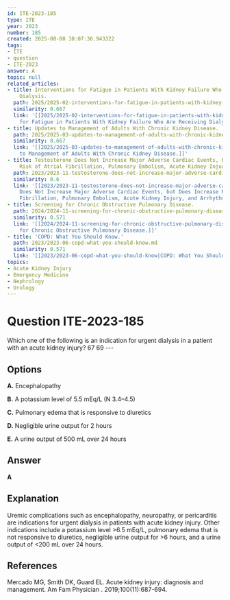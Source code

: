 ```yaml
---
id: ITE-2023-185
type: ITE
year: 2023
number: 185
created: 2025-08-08 10:07:36.943322
tags:
- ITE
- question
- ITE-2023
answer: A
topic: null
related_articles:
- title: Interventions for Fatigue in Patients With Kidney Failure Who Are Receiving
    Dialysis.
  path: 2025/2025-02-interventions-for-fatigue-in-patients-with-kidney-failure-wh.md
  similarity: 0.667
  link: '[[2025/2025-02-interventions-for-fatigue-in-patients-with-kidney-failure-wh|Interventions
    for Fatigue in Patients With Kidney Failure Who Are Receiving Dialysis.]]'
- title: Updates to Management of Adults With Chronic Kidney Disease.
  path: 2025/2025-03-updates-to-management-of-adults-with-chronic-kidney-disease.md
  similarity: 0.667
  link: '[[2025/2025-03-updates-to-management-of-adults-with-chronic-kidney-disease|Updates
    to Management of Adults With Chronic Kidney Disease.]]'
- title: Testosterone Does Not Increase Major Adverse Cardiac Events, but Does Increase
    Risk of Atrial Fibrillation, Pulmonary Embolism, Acute Kidney Injury, and Arrhythmia.
  path: 2023/2023-11-testosterone-does-not-increase-major-adverse-cardiac-events.md
  similarity: 0.6
  link: '[[2023/2023-11-testosterone-does-not-increase-major-adverse-cardiac-events|Testosterone
    Does Not Increase Major Adverse Cardiac Events, but Does Increase Risk of Atrial
    Fibrillation, Pulmonary Embolism, Acute Kidney Injury, and Arrhythmia.]]'
- title: Screening for Chronic Obstructive Pulmonary Disease.
  path: 2024/2024-11-screening-for-chronic-obstructive-pulmonary-disease.md
  similarity: 0.571
  link: '[[2024/2024-11-screening-for-chronic-obstructive-pulmonary-disease|Screening
    for Chronic Obstructive Pulmonary Disease.]]'
- title: 'COPD: What You Should Know.'
  path: 2023/2023-06-copd-what-you-should-know.md
  similarity: 0.571
  link: '[[2023/2023-06-copd-what-you-should-know|COPD: What You Should Know.]]'
topics:
- Acute Kidney Injury
- Emergency Medicine
- Nephrology
- Urology
---
```


# Question ITE-2023-185

Which one of the following is an indication for urgent dialysis in a patient with an acute kidney injury? 67 69 ---

## Options

**A.** Encephalopathy

**B.** A potassium level of 5.5 mEq/L (N 3.4–4.5)

**C.** Pulmonary edema that is responsive to diuretics

**D.** Negligible urine output for 2 hours

**E.** A urine output of 500 mL over 24 hours

## Answer

**A**

## Explanation

Uremic complications such as encephalopathy, neuropathy, or pericarditis are indications for urgent dialysis in patients with acute kidney injury. Other indications include a potassium level >6.5 mEq/L, pulmonary edema that is not responsive to diuretics, negligible urine output for >6 hours, and a urine output of <200 mL over 24 hours.

## References

Mercado MG, Smith DK, Guard EL. Acute kidney injury: diagnosis and management. Am Fam Physician . 2019;100(11):687-694.
